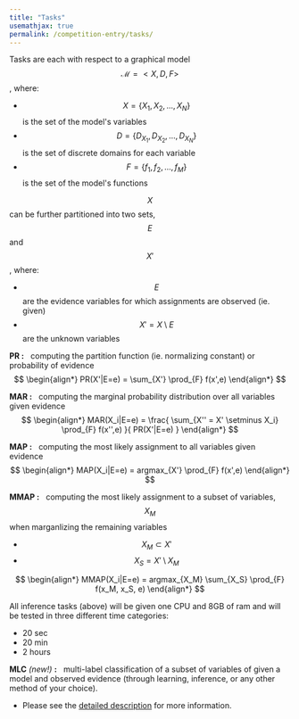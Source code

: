 ```yaml
---
title: "Tasks"
usemathjax: true
permalink: /competition-entry/tasks/
---
```


Tasks are each with respect to a graphical model $$ \mathcal{M} = < X, D, F> $$, where:
* $$ X = \{ X_1, X_2, ..., X_N \} $$ is the set of the model's variables
* $$ D = \{ D_{X_1}, D_{X_2}, ..., D_{X_N} \} $$ is the set of discrete domains for each variable
* $$ F = \{ f_1, f_2, ..., f_M \} $$ is the set of the model's functions

$$ X $$ can be further partitioned into two sets, $$ E $$ and $$ X' $$, where:
* $$ E $$ are the evidence variables for which assignments are observed (ie. given)
* $$ X' = X \setminus E $$ are the unknown variables


**PR :** 
&nbsp; computing the partition function (ie. normalizing constant) or probability of evidence
$$ 
\begin{align*}
  PR(X'|E=e) = \sum_{X'} \prod_{F} f(x',e)
\end{align*}
$$


**MAR :** 
&nbsp; computing the marginal probability distribution over all variables given evidence
$$ 
\begin{align*}
  MAR(X_i|E=e) = \frac{ \sum_{X'' = X' \setminus X_i} \prod_{F} f(x'',e) }{ PR(X'|E=e) }
\end{align*}
$$

**MAP :** 
&nbsp; computing the most likely assignment to all variables given evidence
$$ 
\begin{align*}
  MAP(X_i|E=e) = argmax_{X'} \prod_{F} f(x',e)
\end{align*}
$$

**MMAP :**
&nbsp; computing the most likely assignment to a subset of variables, $$ X_M $$ when marganlizing the remaining variables
* $$ X_M \subset X' $$
* $$ X_S = X' \setminus X_M $$

$$ 
\begin{align*}
  MMAP(X_i|E=e) = argmax_{X_M} \sum_{X_S} \prod_{F} f(x_M, x_S, e)
\end{align*}
$$

All inference tasks (above) will be given one CPU and 8GB of ram and will be tested in three different time categories:
* 20 sec
* 20 min
* 2 hours

**MLC** *(new!)* **:** 
&nbsp; multi-label classification of a subset of variables of given a model and observed evidence (through learning, inference, or any other method of your choice).
* Please see the [detailed description](./new-mlc-challenge.md) for more information.
